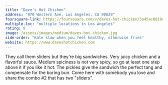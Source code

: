 ```yaml
---
title: "Dave's Hot Chicken"
address: "970 Western Ave, Los Angeles, CA 90029"
foursquare-link: https://foursquare.com/v/daves-hot-chicken/5a45ac8818d43b4d32ad13b1
multiple-loc: "multiple locations in Los Angeles"
rating: 8
image: /assets/images/medium/daves-hot-chicken.jpg
side-order: "Kale slaw when you feel healthy, otherwise fries"
website: https://www.daveshotchicken.com
---
```


They call them sliders but they're big sandwiches. Very juicy chicken and a flavorful sauce. Medium spiciness is not
very spicy, so go at least one step above it if you like it hot. The pickles give the sandwich the perfect tang and
compensate for the boring bun. Come here with somebody you love and share the combo #2 that has two "sliders".
